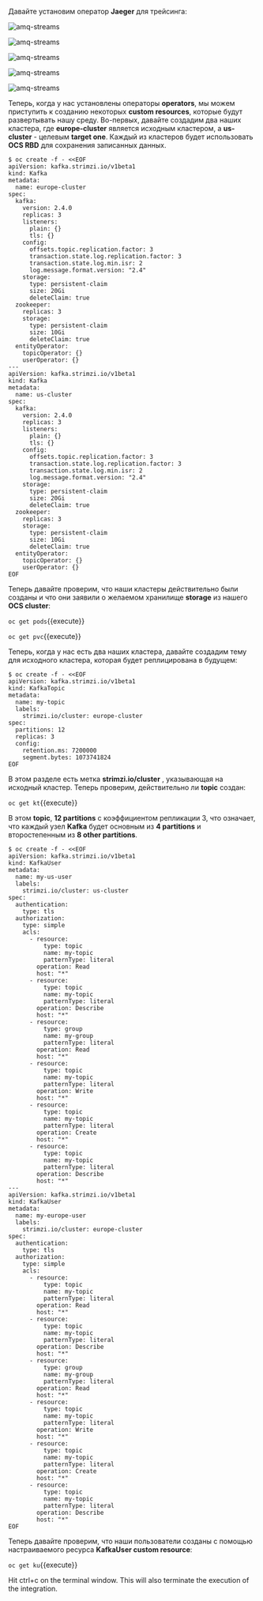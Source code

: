 Давайте установим оператор **Jaeger** для трейсинга:

![amq-streams](./assets/2_jaeger.gif)

![amq-streams](./assets/Jaeger111.png)

![amq-streams](./assets/Jaeger222.png)

![amq-streams](./assets/Jaeger333.png)

![amq-streams](./assets/Jaeger444.png)

Теперь, когда у нас установлены операторы **operators**, мы можем приступить к созданию некоторых **custom resources**, которые будут развертывать нашу среду. Во-первых, давайте создадим два наших кластера, где **europe-cluster** является исходным кластером, а **us-cluster** - целевым **target one**. Каждый из кластеров будет использовать **OCS RBD** для сохранения записанных данных.

```
$ oc create -f - <<EOF
apiVersion: kafka.strimzi.io/v1beta1
kind: Kafka
metadata:
  name: europe-cluster
spec:
  kafka:
    version: 2.4.0
    replicas: 3
    listeners:
      plain: {}
      tls: {}
    config:
      offsets.topic.replication.factor: 3
      transaction.state.log.replication.factor: 3
      transaction.state.log.min.isr: 2
      log.message.format.version: "2.4"
    storage:
      type: persistent-claim
      size: 20Gi
      deleteClaim: true
  zookeeper:
    replicas: 3
    storage:
      type: persistent-claim
      size: 10Gi
      deleteClaim: true
  entityOperator:
    topicOperator: {}
    userOperator: {}
---
apiVersion: kafka.strimzi.io/v1beta1
kind: Kafka
metadata:
  name: us-cluster
spec:
  kafka:
    version: 2.4.0
    replicas: 3
    listeners:
      plain: {}
      tls: {}
    config:
      offsets.topic.replication.factor: 3
      transaction.state.log.replication.factor: 3
      transaction.state.log.min.isr: 2
      log.message.format.version: "2.4"
    storage:
      type: persistent-claim
      size: 20Gi
      deleteClaim: true
  zookeeper:
    replicas: 3
    storage:
      type: persistent-claim
      size: 10Gi
      deleteClaim: true
  entityOperator:
    topicOperator: {}
    userOperator: {}
EOF
```

Теперь давайте проверим, что наши кластеры действительно были созданы и что они заявили о желаемом хранилище **storage** из нашего **OCS cluster**:

``oc get pods``{{execute}}


``oc get pvc``{{execute}}

Теперь, когда у нас есть два наших кластера, давайте создадим тему для исходного кластера, которая будет реплицирована в будущем:

```
$ oc create -f - <<EOF
apiVersion: kafka.strimzi.io/v1beta1
kind: KafkaTopic
metadata:
  name: my-topic
  labels:
    strimzi.io/cluster: europe-cluster
spec:
  partitions: 12
  replicas: 3
  config:
    retention.ms: 7200000
    segment.bytes: 1073741824
EOF
```

В этом разделе есть метка **strimzi.io/cluster** , указывающая на исходный кластер. Теперь проверим, действительно ли **topic** создан:

``oc get kt``{{execute}}

В этом **topic**, **12 partitions** с коэффициентом репликации 3, что означает, что каждый узел **Kafka** будет основным из **4 partitions** и второстепенным из **8 other partitions**.

```
$ oc create -f - <<EOF 
apiVersion: kafka.strimzi.io/v1beta1
kind: KafkaUser
metadata:
  name: my-us-user
  labels:
    strimzi.io/cluster: us-cluster
spec:
  authentication:
    type: tls
  authorization:
    type: simple
    acls:
      - resource:
          type: topic
          name: my-topic
          patternType: literal
        operation: Read
        host: "*"
      - resource:
          type: topic
          name: my-topic
          patternType: literal
        operation: Describe
        host: "*"
      - resource:
          type: group
          name: my-group
          patternType: literal
        operation: Read
        host: "*"
      - resource:
          type: topic
          name: my-topic
          patternType: literal
        operation: Write
        host: "*"
      - resource:
          type: topic
          name: my-topic
          patternType: literal
        operation: Create
        host: "*"
      - resource:
          type: topic
          name: my-topic
          patternType: literal
        operation: Describe
        host: "*"
---
apiVersion: kafka.strimzi.io/v1beta1
kind: KafkaUser
metadata:
  name: my-europe-user
  labels:
    strimzi.io/cluster: europe-cluster
spec:
  authentication:
    type: tls
  authorization:
    type: simple
    acls:
      - resource:
          type: topic
          name: my-topic
          patternType: literal
        operation: Read
        host: "*"
      - resource:
          type: topic
          name: my-topic
          patternType: literal
        operation: Describe
        host: "*"
      - resource:
          type: group
          name: my-group
          patternType: literal
        operation: Read
        host: "*"
      - resource:
          type: topic
          name: my-topic
          patternType: literal
        operation: Write
        host: "*"
      - resource:
          type: topic
          name: my-topic
          patternType: literal
        operation: Create
        host: "*"
      - resource:
          type: topic
          name: my-topic
          patternType: literal
        operation: Describe
        host: "*"
EOF
```

Теперь давайте проверим, что наши пользователи созданы с помощью настраиваемого ресурса **KafkaUser custom resource**:
 
``oc get ku``{{execute}}



Hit ctrl+c on the terminal window. This will also terminate the execution of the integration.
